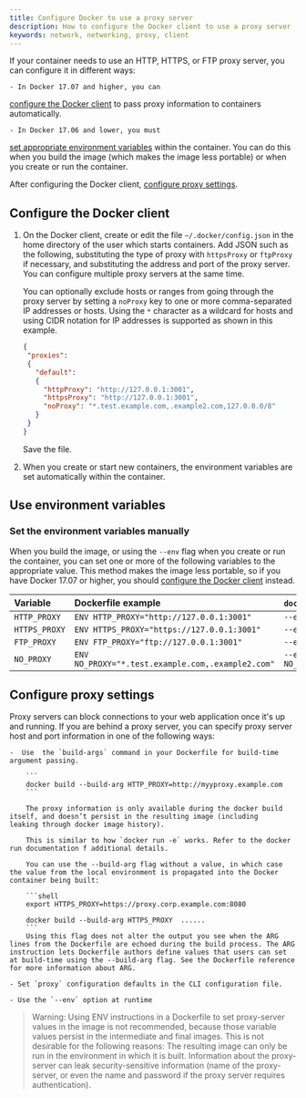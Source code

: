 ```yaml
---
title: Configure Docker to use a proxy server
description: How to configure the Docker client to use a proxy server
keywords: network, networking, proxy, client
---
```


If your container needs to use an HTTP, HTTPS, or FTP proxy server, you can
configure it in different ways:

    - In Docker 17.07 and higher, you can
  [configure the Docker client](#configure-the-docker-client) to pass
  proxy information to containers automatically.

    - In Docker 17.06 and lower, you must
  [set appropriate environment variables](#use-environment-variables)
  within the container. You can do this when you build the image (which makes
  the image less portable) or when you create or run the container.
  
After configuring the Docker client, [configure proxy settings](#configure-proxy-settings). 
 

## Configure the Docker client

1.  On the Docker client, create or edit the file `~/.docker/config.json` in the
    home directory of the user which starts containers. Add JSON such as the
    following, substituting the type of proxy with `httpsProxy` or `ftpProxy` if
    necessary, and substituting the address and port of the proxy server. You
    can configure multiple proxy servers at the same time.

    You can optionally exclude hosts or ranges from going through the proxy
    server by setting a `noProxy` key to one or more comma-separated IP
    addresses or hosts. Using the `*` character as a wildcard for hosts and using CIDR notation for IP addresses is supported as
    shown in this example.

    ```json
    {
     "proxies":
     {
       "default":
       {
         "httpProxy": "http://127.0.0.1:3001",
         "httpsProxy": "http://127.0.0.1:3001",
         "noProxy": "*.test.example.com,.example2.com,127.0.0.0/8"
       }
     }
    }
    ```

    Save the file.

 2. When you create or start new containers, the environment variables are
    set automatically within the container.


## Use environment variables

### Set the environment variables manually

When you build the image, or using the `--env` flag when you create or run the
container, you can set one or more of the following variables to the appropriate
value. This method makes the image less portable, so if you have Docker 17.07
or higher, you should [configure the Docker client](#configure-the-docker-client)
instead.

| Variable      | Dockerfile example                                | `docker run` Example                                |
|:--------------|:--------------------------------------------------|:----------------------------------------------------|
| `HTTP_PROXY`  | `ENV HTTP_PROXY="http://127.0.0.1:3001"`          | `--env HTTP_PROXY="http://127.0.0.1:3001"`          |
| `HTTPS_PROXY` | `ENV HTTPS_PROXY="https://127.0.0.1:3001"`        | `--env HTTPS_PROXY="https://127.0.0.1:3001"`        |
| `FTP_PROXY`   | `ENV FTP_PROXY="ftp://127.0.0.1:3001"`            | `--env FTP_PROXY="ftp://127.0.0.1:3001"`            |
| `NO_PROXY`    | `ENV NO_PROXY="*.test.example.com,.example2.com"` | `--env NO_PROXY="*.test.example.com,.example2.com"` |


## Configure proxy settings 

Proxy servers can block connections to your web application once it's up and running. If you are behind a proxy server, you can specify proxy server host and port information in one of the following ways:

    -  Use  the `build-args` command in your Dockerfile for build-time argument passing.
    
        ```
        docker build --build-arg HTTP_PROXY=http://myyproxy.example.com
        ```

        The proxy information is only available during the docker build itself, and doesn’t persist in the resulting image (including     leaking through docker image history).
    
        This is similar to how `docker run -e` works. Refer to the docker run documentation f additional details.
    
        You can use the --build-arg flag without a value, in which case the value from the local environment is propagated into the Docker container being built:

        ```shell
        export HTTPS_PROXY=https://proxy.corp.example.com:8080

        docker build --build-arg HTTPS_PROXY  ......
        ```
        Using this flag does not alter the output you see when the ARG lines from the Dockerfile are echoed during the build process. The ARG instruction lets Dockerfile authors define values that users can set at build-time using the --build-arg flag. See the Dockerfile reference for more information about ARG.

    - Set `proxy` configuration defaults in the CLI configuration file. 
    
    - Use the `--env` option at runtime

> Warning: Using ENV instructions in a Dockerfile to set proxy-server values in the image is not recommended, because those variable values persist in the intermediate and final images. This is not desirable for the following reasons:
The resulting image can only be run in the environment in which it is built.
Information about the proxy-server can leak security-sensitive information (name of the proxy-server, or even the name and password if the proxy server requires authentication).
